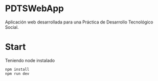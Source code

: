 # PDTSWebApp
Aplicación web desarrollada para una Práctica de Desarrollo Tecnológico Social.

# Start
Teniendo node instalado   
```
npm install
npm run dev
```
